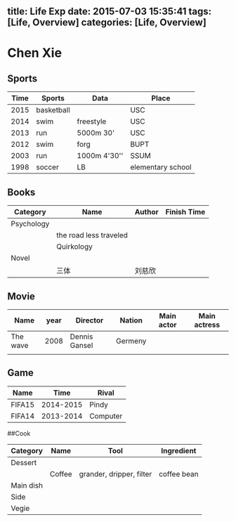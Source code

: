 title: Life Exp
date: 2015-07-03 15:35:41
tags: [Life, Overview]
categories: [Life, Overview]
---

# Chen Xie

## Sports

| Time | Sports | Data | Place|
| --- | --- | --- | --- |
| 2015 | basketball |  | USC |
| 2014 | swim | freestyle | USC|
| 2013 | run | 5000m 30'| USC |
| 2012 | swim | forg | BUPT |
|2003|run | 1000m 4'30'' | SSUM |
| 1998 | soccer | LB | elementary school

## Books

|Category| Name | Author | Finish Time|
| --- | --- | --- | --- |
| Psychology||||
| | the road less traveled | | |
| |  Quirkology | | |
| Novel||||
||三体| 刘慈欣| | |

## Movie
| Name | year |Director | Nation | Main actor | Main actress |
| ---- | ---- | --------| ------ | ---------- | ------------ |
| The wave | 2008 |Dennis Gansel | Germeny | | |
||||||||

## Game

| Name | Time | Rival |
| --- | --- | --- |
| FIFA15 | 2014-2015| Pindy
| FIFA14 | 2013-2014 | Computer |


##Cook

| Category | Name | Tool | Ingredient |
| -------- | ---- | ---- | ---------- |
| Dessert | | | |
| | Coffee| grander, dripper, filter| coffee bean |
| Main dish||||
|Side||||
|Vegie||||
